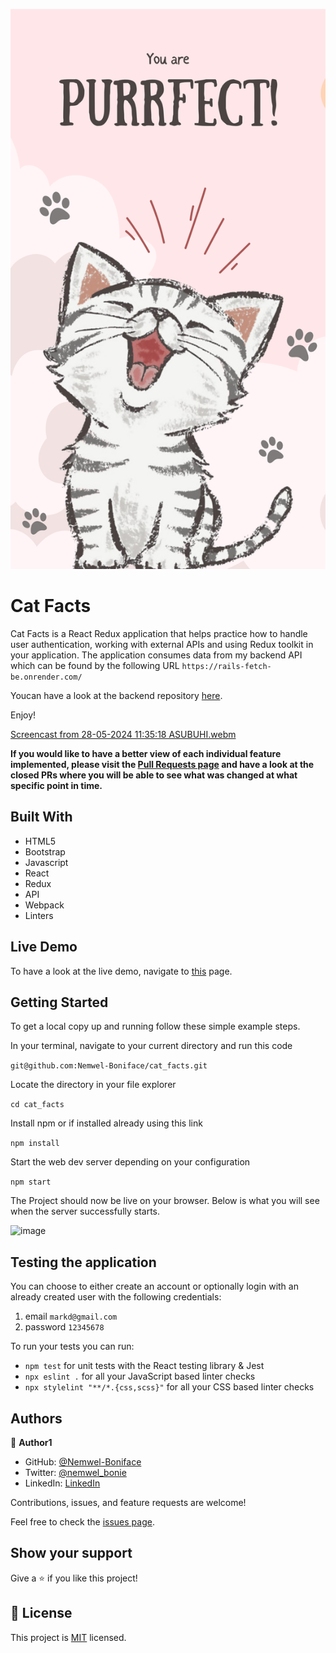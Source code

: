 ![screenshot](./images/logo.png)

# Cat Facts

Cat Facts is a React Redux application that helps practice how to handle user authentication, working with external APIs and using Redux toolkit in your application. The application consumes data from my backend API which can be found by the following URL ```https://rails-fetch-be.onrender.com/```


Youcan have a look at the backend repository [here](https://github.com/Nemwel-Boniface/rails_fetch_be).


Enjoy!

[Screencast from 28-05-2024 11:35:18 ASUBUHI.webm](https://github.com/Nemwel-Boniface/spacetravellers/assets/86318284/a4e1dfeb-889f-4e90-9fe8-ad6d6b8c8c0e)

**If you would like to have a better view of each individual feature implemented, please visit the [Pull Requests page](https://github.com/Nemwel-Boniface/cat_facts/pulls) and have a look at the closed PRs where you will be able to see what was changed at what specific point in time.**

## Built With

- HTML5
- Bootstrap
- Javascript
- React
- Redux
- API
- Webpack
- Linters

## Live Demo

To have a look at the live demo, navigate to [this](https://catfacts-nemwel.netlify.app/) page.

## Getting Started
To get a local copy up and running follow these simple example steps.

In your terminal, navigate to your current directory and run this code

`git@github.com:Nemwel-Boniface/cat_facts.git`

Locate the directory in your file explorer

`cd cat_facts`

Install npm or if installed already using this link

`npm install`

Start the web dev server depending on your configuration

`npm start`

The Project should now be live on your browser. Below is what you will see when the server successfully starts.

![image](https://github.com/Nemwel-Boniface/spacetravellers/assets/86318284/134e8b7c-71aa-477f-9e2e-5434cd882e0c)

## Testing the application
You can choose to either create an account or optionally login with an already created user with the following credentials:
1. email ```markd@gmail.com```
2. password ```12345678```

To run your tests you can run:
- `npm test` for unit tests with the React testing library & Jest
- `npx eslint .` for all your JavaScript based linter checks
- `npx stylelint "**/*.{css,scss}"` for all your CSS based linter checks

## Authors

👤 **Author1**

- GitHub: [@Nemwel-Boniface ](https://github.com/Nemwel-Boniface)
- Twitter: [@nemwel_bonie](https://twitter.com/nemwel_bonie)
- LinkedIn: [LinkedIn](https://www.linkedin.com/in/nemwel-nyandoro-aa1b2620b/)

Contributions, issues, and feature requests are welcome!

Feel free to check the [issues page](https://github.com/Nemwel-Boniface/cat_facts/issues).


## Show your support

Give a ⭐️ if you like this project!
## 📝 License

This project is [MIT](./MIT.md) licensed.
